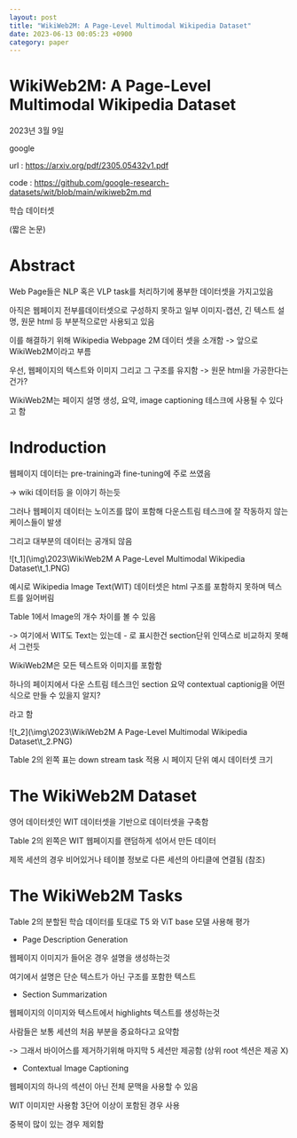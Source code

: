 ```yaml
---
layout: post
title: "WikiWeb2M: A Page-Level Multimodal Wikipedia Dataset"
date: 2023-06-13 00:05:23 +0900
category: paper
---
```


# WikiWeb2M: A Page-Level Multimodal Wikipedia Dataset

2023년 3월 9일

google

url : https://arxiv.org/pdf/2305.05432v1.pdf

code : https://github.com/google-research-datasets/wit/blob/main/wikiweb2m.md

학습 데이터셋 

(짧은 논문)

# Abstract

Web Page들은 NLP 혹은 VLP task를 처리하기에 풍부한 데이터셋을 가지고있음

아직은 웹페이지 전부를데이터셋으로 구성하지 못하고 일부 이미지-캡션, 긴 텍스트 설명, 원문 html 등 부분적으로만 사용되고 있음 

이를 해결하기 위해 Wikipedia Webpage 2M 데이터 셋을 소개함 -> 앞으로 WikiWeb2M이라고 부름

우선,  웹페이지의 텍스트와 이미지 그리고 그 구조를 유지함 -> 원문 html을 가공한다는 건가?



WikiWeb2M는 페이지 설명 생성, 요약, image captioning 테스크에 사용될 수 있다고 함 



# Indroduction

웹페이지 데이터는 pre-training과 fine-tuning에 주로 쓰였음

-> wiki 데이터등 을 이야기 하는듯

그러나 웹페이지 데이터는 노이즈를 많이 포함해 다운스트림 테스크에 잘 작동하지 않는 케이스들이 발생 

그리고 대부분의 데이터는 공개되 않음 

![t_1](\img\2023\WikiWeb2M A Page-Level Multimodal Wikipedia Dataset\t_1.PNG)

예시로 Wikipedia Image Text(WIT) 데이터셋은 html 구조를 포함하지 못하며 텍스트를 잃어버림 

 Table 1에서 Image의 개수 차이를 볼 수 있음 

-> 여기에서 WIT도 Text는 있는데 - 로 표시한건 section단위 인덱스로 비교하지 못해서 그런듯 

WikiWeb2M은 모든 텍스트와 이미지를 포함함 

하나의 페이지에서 다운 스트림 테스크인 section 요약 contextual captionig을 어떤식으로 만들 수 있을지 알지?

라고 함 

![t_2](\img\2023\WikiWeb2M A Page-Level Multimodal Wikipedia Dataset\t_2.PNG)

Table 2의 왼쪽 표는 down stream task 적용 시 페이지 단위 예시 데이터셋 크기

# The WikiWeb2M Dataset

영어 데이터셋인 WIT 데이터셋을 기반으로 데이터셋을 구축함

Table 2의 왼쪽은 WIT 웹페이지를 랜덤하게 섞어서 만든 데이터 

제목 세션의 경우 비어있거나 테이블 정보로 다른 세션의 아티클에 연결됨 (참조)

# The WikiWeb2M Tasks

Table 2의 분할된 학습 데이터를 토대로 T5 와 ViT base 모델 사용해 평가

- Page Description Generation


웹페이지 이미지가 들어온 경우 설명을 생성하는것 

여기에서 설명은 단순 텍스트가 아닌 구조를 포함한 텍스트 

- Section Summarization

웹페이지의 이미지와 텍스트에서 highlights 텍스트를 생성하는것 

사람들은 보통 세션의 처음 부분을 중요하다고 요약함 

-> 그래서 바이어스를 제거하기위해 마지막 5 세션만 제공함 (상위 root 섹션은 제공 X)

- Contextual Image Captioning

웹페이지의 하나의 섹션이 아닌 전체 문맥을 사용할 수 있음 

WIT 이미지만 사용함  3단어 이상이 포함된 경우 사용

중복이 많이 있는 경우 제외함 


